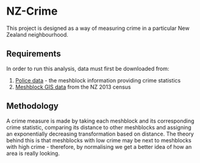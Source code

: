# NZ-Crime

This project is designed as a way of measuring crime in a particular New Zealand neighbourhood.

## Requirements

In order to run this analysis, data must first be downloaded from:

1. [Police data](http://www.police.govt.nz/about-us/publications-statistics/data-and-statistics/policedatanz) - the meshblock information providing crime statistics
2. [Meshblock GIS data](https://koordinates.com/layer/8578-nz-meshblocks-2013-census/) from the NZ 2013 census

## Methodology

A crime measure is made by taking each meshblock and its corresponding crime statistic, comparing its distance to other meshblocks and assigning an exponentially decreasing transformation based on distance. The theory behind this is that meshblocks with low crime may be next to meshblocks with high crime - therefore, by normalising we get a better idea of how an area is really looking.
